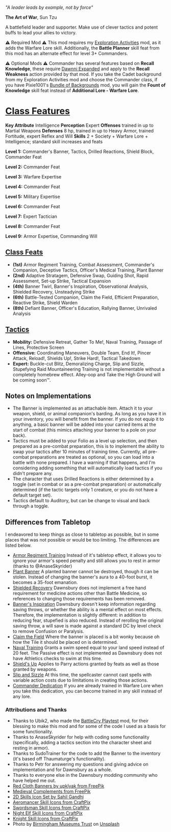 *"A leader leads by example, not by force"*

**The Art of War**, Sun Tzu

A battlefield leader and supporter. Make use of clever tactics and potent buffs to lead your allies to victory.

⚠️ Required Mod ⚠️
This mod requires my [Exploration Activities](https://steamcommunity.com/sharedfiles/filedetails/?id=3527574947) mod, as it adds the Warfare Lore skill. Additionally, the **Battle Planner** skill feat from this mod has an alternate effect for level 3+ Commanders.

⚠️ Optional Mods ⚠️
Commander has several features based on **Recall Knowledge**, these require [Dawnni Expanded](https://steamcommunity.com/sharedfiles/filedetails/?id=3163146733) and apply to the **Recall Weakness** action provided by that mod.
If you take the Cadet background from my Exploration Activities mod and choose the Commander class, if you have Pixie1001's [Bundle of Backgrounds](https://steamcommunity.com/sharedfiles/filedetails/?id=3348552008&searchtext=backgrounds) mod, you will gain the **Fount of Knowledge** skill feat instead of **Additional Lore - Warfare Lore**.

# [Class Features](https://2e.aonprd.com/Classes.aspx?ID=66)
**Key Attribute** Intelligence
**Perception** Expert
**Offenses** trained in up to Martial Weapons
**Defenses** 8 hp, trained in up to Heavy Armor, trained Fortitude, expert Reflex and Will
**Skills** 2 + Society + Warfare Lore + Intelligence; standard skill increases and feats

**Level 1:** Commander's Banner, Tactics, Drilled Reactions, Shield Block, Commander Feat

**Level 2:** Commander Feat

**Level 3:** Warfare Expertise

**Level 4:** Commander Feat

**Level 5:** Military Expertise

**Level 6:** Commander Feat

**Level 7:** Expert Tactician

**Level 8:** Commander Feat

**Level 9:** Armor Expertise, Commanding Will

## [Class Feats](https://2e.aonprd.com/Feats.aspx?Traits=855&values-to=level%3A8&sort=level-asc+name-asc&display=table&columns=pfs+source+rarity+trait+level+prerequisite+summary+spoilers)
* **(1st)** Armor Regiment Training, Combat Assessment, Commander's Companion, Deceptive Tactics, Officer's Medical Training, Plant Banner
* **(2nd)** Adaptive Stratagem, Defensive Swap, Guiding Shot, Rapid Assessment, Set-up Strike, Tactical Expansion
* **(4th)** Banner Twirl, Banner's Inspiration, Observational Analysis, Shielded Recovery, Unsteadying Strike
* **(6th)** Battle-Tested Companion, Claim the Field, Efficient Preparation, Reactive Strike, Shield Warden
* **(8th)** Defiant Banner, Officer's Education, Rallying Banner, Unrivaled Analysis

## [Tactics](https://2e.aonprd.com/Tactics.aspx)
* **Mobility:** Defensive Retreat, Gather To Me!, Naval Training, Passage of Lines, Protective Screen
* **Offensive:** Coordinating Maneuvers, Double Team, End It!, Pincer Attack, Reload!, Shields Up!, Strike Hard!, Tactical Takedown
* **Expert:** Buckle-cut Blitz, Demoralizing Charge, Slip and Sizzle, Stupefying Raid
Mountaineering Training is not implementable without a completely homebrew effect. 
Alley-oop and Take the High Ground will be coming soon™.

## Notes on Implementations
* The Banner is implemented as an attachable item. Attach it to your weapon, shield, or animal companion's barding. As long as you have it in your inventory, you will benefit from the banner. If you do not equip it to anything, a basic banner will be added into your carried items at the start of combat (this mimics attaching your banner to a pole on your back).
* Tactics must be added to your Folio as a level up selection, and then prepared as a pre-combat preparation, this is to implement the ability to swap your tactics after 10 minutes of training time. Currently, all pre-combat preparations are treated as optional, so you can load into a battle with none prepared. I have a warning if that happens, and I'm considering adding something that will automatically load tactics if you didn't prepare any.
* The character that uses Drilled Reactions is either determined by a toggle (set in combat or as a pre-combat preparation) or automatically determined (if the tactic targets only 1 creature, or you do not have a default target set).
* Tactics default to Auditory, but can be change to visual and back through a toggle.

## Differences from Tabletop
I endeavored to keep things as close to tabletop as possible, but in some places that was not possible or would be too limiting. The differences are listed below.
* [Armor Regiment Training](https://2e.aonprd.com/Feats.aspx?ID=7792) Instead of it's tabletop effect, it allows you to ignore your armor's speed penalty and still allows you to rest in armor (thanks to @AnaseSkyrider)
* [Plant Banner](https://2e.aonprd.com/Feats.aspx?ID=7796) A planted banner cannot be destroyed, though it can be stolen. Instead of changing the banner's aura to a 40-foot burst, it becomes a 35-foot emanation.
* [Shielded Recovery](https://2e.aonprd.com/Feats.aspx?ID=7795) Dawnsbury does not implement a free hand requirement for medicine actions other than Battle Medicine, so references to changing those requirements has been removed.
* [Banner's Inspiration](https://2e.aonprd.com/Feats.aspx?ID=7804) Dawnsbury doesn't keep information regarding saving throws, or whether the ability is a mental effect on most effects. Therefore, the implementation is slightly different: in addition to reducing fear, stupefied is also reduced. Instead of rerolling the original saving throw, a will save is made against a standard DC by level check to remove Confusion or Paralysis.
* [Claim the Field](https://2e.aonprd.com/Feats.aspx?ID=7809) Where the banner is placed is a bit wonky because oh how the Tile it should be placed on is determined.
* [Naval Training](https://2e.aonprd.com/Tactics.aspx?ID=4) Grants a swim speed equal to your land speed instead of 20 feet. The Passive effect is not implemented as Dawnsbury does not have Athletics checks to swim at this time.
* [Shield's Up](https://2e.aonprd.com/Tactics.aspx?ID=12) Applies to Parry actions granted by feats as well as those granted by weapons.
* [Slip and Sizzle](https://2e.aonprd.com/Tactics.aspx?ID=18) At this time, the spellcaster cannot cast spells with variable action costs due to limitations in creating those actions.
* [Commander Dedication](https://2e.aonprd.com/Feats.aspx?ID=7886) If you are already trained in Warfare Lore when you take this dedication, you can become trained in any skill instead of  any lore.

### Attributions and Thanks
* Thanks to Ubik2, who made the [BattleCry Playtest](https://steamcommunity.com/sharedfiles/filedetails/?id=3246164409&searchtext=battlecry) mod, for their blessing to make this mod and for some of the code I used as a basis for some functionality.
* Thanks to AnaseSkyrider for help with coding some functionality (specifically, adding a tactics section into the character sheet and resting in armor).
* Thanks to SudoTrainer for the code to add the Banner to the inventory (it's based off Thaumaturge's functionality).
* Thanks to Petr for answering my questions and giving advice on implementation and for Dawnsbury as a whole.
* Thanks to everyone else in the Dawnsbury modding community who have helped me out.
* [Red Cloth Banners by upklyak from FreePik](https://www.freepik.com/free-vector/medieval-red-cloth-banners-set-stone-background_152129960.htm#fromView=search&page=1&position=6&uuid=b0b67d47-8dea-417c-b3e0-c02a94d1c2ef&query=Fantasy+Flag)
* [Medieval Complements from FreePik](https://www.freepik.com/free-vector/flat-variety-medieval-complements_1356011.htm#fromView=search&page=1&position=8&uuid=c12e9817-72dc-43ce-860d-1085dbcaff7f&query=flag+fantasy)
* [2D Skills Icon Set by Sahil Gandhi](https://assetstore.unity.com/packages/2d/gui/icons/2d-skills-icon-set-handpainted-210622)
* [Aeromancer Skill Icons from CraftPix](https://craftpix.net/freebies/free-50-rpg-aeromancer-skill-icons/)
* [Swordsman Skill Icons from CraftPix](https://craftpix.net/freebies/free-swordsman-skills-icon-pack/)
* [Night Elf Skill Icons from CraftPix](https://craftpix.net/freebies/free-rpg-night-elf-skill-icons/ )
* [Knight Skill Icons from CraftPix](https://craftpix.net/freebies/free-rpg-knight-skill-icons/)
* Photo by [Birmingham Museums Trust](https://unsplash.com/@birminghammuseumstrust?utm_content=creditCopyText&utm_medium=referral&utm_source=unsplash) on [Unsplash](https://unsplash.com/photos/a-painting-of-a-group-of-men-on-horses-5EUh-tq31eA?utm_content=creditCopyText&utm_medium=referral&utm_source=unsplash)
